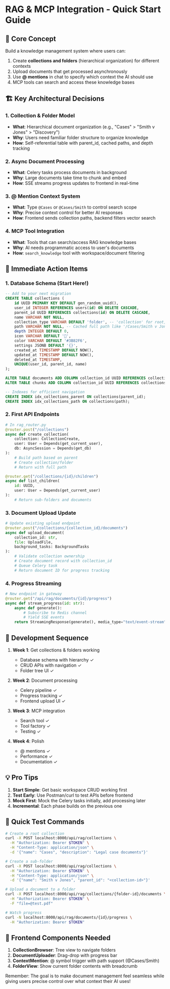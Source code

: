 # RAG & MCP Integration - Quick Start Guide

## 🎯 Core Concept

Build a knowledge management system where users can:
1. Create **collections and folders** (hierarchical organization) for different contexts
2. Upload documents that get processed asynchronously
3. Use **@ mentions** in chat to specify which context the AI should use
4. MCP tools can search and access these knowledge bases

## 🏗️ Key Architectural Decisions

### 1. Collection & Folder Model
- **What**: Hierarchical document organization (e.g., "Cases" > "Smith v Jones" > "Discovery")
- **Why**: Users need familiar folder structure to organize knowledge
- **How**: Self-referential table with parent_id, cached paths, and depth tracking

### 2. Async Document Processing
- **What**: Celery tasks process documents in background
- **Why**: Large documents take time to chunk and embed
- **How**: SSE streams progress updates to frontend in real-time

### 3. @ Mention Context System
- **What**: Type `@Cases` or `@Cases/Smith` to control search scope
- **Why**: Precise context control for better AI responses
- **How**: Frontend sends collection paths, backend filters vector search

### 4. MCP Tool Integration
- **What**: Tools that can search/access RAG knowledge bases
- **Why**: AI needs programmatic access to user's documents
- **How**: `search_knowledge` tool with workspace/document filtering

## 📝 Immediate Action Items

### 1. Database Schema (Start Here!)
```sql
-- Add to your next migration
CREATE TABLE collections (
    id UUID PRIMARY KEY DEFAULT gen_random_uuid(),
    user_id INTEGER REFERENCES users(id) ON DELETE CASCADE,
    parent_id UUID REFERENCES collections(id) ON DELETE CASCADE,
    name VARCHAR NOT NULL,
    collection_type VARCHAR DEFAULT 'folder', -- 'collection' for root, 'folder' for nested
    path VARCHAR NOT NULL, -- Cached full path like '/Cases/Smith v Jones'
    depth INTEGER DEFAULT 0,
    icon VARCHAR DEFAULT '📁',
    color VARCHAR DEFAULT '#3B82F6',
    settings JSONB DEFAULT '{}',
    created_at TIMESTAMP DEFAULT NOW(),
    updated_at TIMESTAMP DEFAULT NOW(),
    deleted_at TIMESTAMP,
    UNIQUE(user_id, parent_id, name)
);

ALTER TABLE documents ADD COLUMN collection_id UUID REFERENCES collections(id);
ALTER TABLE chunks ADD COLUMN collection_id UUID REFERENCES collections(id);

-- Indexes for efficient navigation
CREATE INDEX idx_collections_parent ON collections(parent_id);
CREATE INDEX idx_collections_path ON collections(path);
```

### 2. First API Endpoints
```python
# In rag_router.py
@router.post("/collections")
async def create_collection(
    collection: CollectionCreate,
    user: User = Depends(get_current_user),
    db: AsyncSession = Depends(get_db)
):
    # Build path based on parent
    # Create collection/folder
    # Return with full path

@router.get("/collections/{id}/children")
async def list_children(
    id: UUID,
    user: User = Depends(get_current_user)
):
    # Return sub-folders and documents
```

### 3. Document Upload Update
```python
# Update existing upload endpoint
@router.post("/collections/{collection_id}/documents")
async def upload_document(
    collection_id: str,
    file: UploadFile,
    background_tasks: BackgroundTasks
):
    # Validate collection ownership
    # Create document record with collection_id
    # Queue Celery task
    # Return document ID for progress tracking
```

### 4. Progress Streaming
```python
# New endpoint in gateway
@router.get("/api/rag/documents/{id}/progress")
async def stream_progress(id: str):
    async def generate():
        # Subscribe to Redis channel
        # Yield SSE events
    return StreamingResponse(generate(), media_type="text/event-stream")
```

## 🚀 Development Sequence

1. **Week 1**: Get collections & folders working
   - Database schema with hierarchy ✓
   - CRUD APIs with navigation ✓
   - Folder tree UI ✓

2. **Week 2**: Document processing
   - Celery pipeline ✓
   - Progress tracking ✓
   - Frontend upload UI ✓

3. **Week 3**: MCP integration
   - Search tool ✓
   - Tool factory ✓
   - Testing ✓

4. **Week 4**: Polish
   - @ mentions ✓
   - Performance ✓
   - Documentation ✓

## 💡 Pro Tips

1. **Start Simple**: Get basic workspace CRUD working first
2. **Test Early**: Use Postman/curl to test APIs before frontend
3. **Mock First**: Mock the Celery tasks initially, add processing later
4. **Incremental**: Each phase builds on the previous one

## 🔧 Quick Test Commands

```bash
# Create a root collection
curl -X POST localhost:8000/api/rag/collections \
  -H "Authorization: Bearer $TOKEN" \
  -H "Content-Type: application/json" \
  -d '{"name": "Cases", "description": "Legal case documents"}'

# Create a sub-folder
curl -X POST localhost:8000/api/rag/collections \
  -H "Authorization: Bearer $TOKEN" \
  -H "Content-Type: application/json" \
  -d '{"name": "Smith v Jones", "parent_id": "<collection-id>"}'

# Upload a document to a folder
curl -X POST localhost:8000/api/rag/collections/{folder-id}/documents \
  -H "Authorization: Bearer $TOKEN" \
  -F "file=@test.pdf"

# Watch progress
curl -N localhost:8000/api/rag/documents/{id}/progress \
  -H "Authorization: Bearer $TOKEN"
```

## 🎨 Frontend Components Needed

1. **CollectionBrowser**: Tree view to navigate folders
2. **DocumentUploader**: Drag-drop with progress bar
3. **ContextMention**: @ symbol trigger with path support (@Cases/Smith)
4. **FolderView**: Show current folder contents with breadcrumb

Remember: The goal is to make document management feel seamless while giving users precise control over what context their AI uses!
